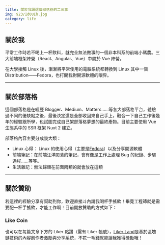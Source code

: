 ```yaml
---
title: 關於我跟這個部落格的二三事
img: 923/Id0UIh.jpg
category: life
---
```


## 關於我

平常工作時若不喝上一杯飲料，就完全無法做事的一個非本科系的前端小碼農。三大前端框架陣營（React、Angular、Vue）中屬於 Vue 陣營。

在大學接觸 Linux 後，漸漸將平常使用的電腦系統都轉換到 Linux 其中一個 Distribution——Fedora，也打開我對開源軟體的眼界。

<!--more-->

---

## 關於部落格

這個部落格是在經歷 Blogger、Medium、Matters……等各大部落格平台，體驗過不同的優缺點之後，最後決定還是全部收回來自己手上，融合一下自己工作後幾年的經驗跟所學，也試圖完成自己架部落格夢想的最終產物。目前主要使用 Vue 生態系中的 SSR 框架 Nuxt 2 建立。

部落格內容主要分成幾大類：

- Linux 心得： Linux 的使用心得（主要是[Fedora](https://getfedora.org/)）以及分享開源軟體
- 前端筆記：在前端汪洋闖蕩的筆記，會有像是工作上處理 Bug 的紀錄、步驟過程……等等。
- 生活雜記：無法歸類在前面兩類的就會放在這類

---

## 關於贊助

若這裡的經驗分享有幫助到你，歡迎直接斗內請我喝杯手搖飲！畢竟工程師就是需要配一杯手搖飲，才能工作啊！目前開放贊助的方式如下：

<global-donations></global-donations>

### Like Coin

也可以在每篇文章下方的 Liker 點讚（需有 Liker 帳號），[Liker Land](https://docs.like.co/v/zh/user-guide/liker-id/register)是基於區塊鏈技術的內容創作者激勵與分享系統，不花一毛錢就能讓我獲得獎勵哦！
